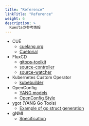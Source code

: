 ```yaml
---
title: "Reference"
linkTitle: "Reference"
weight: 6
description: >
  Kuestaの参考情報
---
```


- CUE
  - [cuelang.org](https://cuelang.org/docs/)
  - [Cuetorial](https://cuetorials.com/)
- FluxCD
  - [gitops-toolkit](https://fluxcd.io/flux/gitops-toolkit/)
  - [source-controller](https://fluxcd.io/flux/components/source/)
  - [source-watcher](https://fluxcd.io/flux/gitops-toolkit/source-watcher/)
- Kubernetes Custom Operator
  - [kubebuilder](https://book.kubebuilder.io/)
- OpenConfig
  - [YANG models](https://github.com/openconfig/public/tree/master/release/models)
  - [OpenConfig Style](https://github.com/openconfig/public/blob/master/doc/openconfig_style_guide.md)
- ygot (YANG Go Tools)
  - [Example of go struct generation](https://github.com/openconfig/ygot/tree/master/demo/getting_started)
- gNMI
  - [Specification](https://github.com/openconfig/reference/blob/master/rpc/gnmi/gnmi-specification.md)
